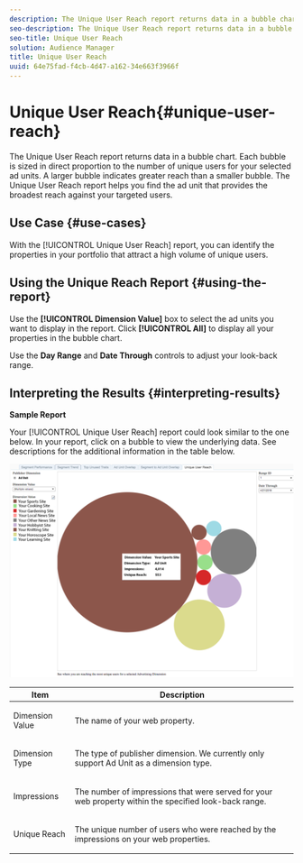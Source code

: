 ```yaml
---
description: The Unique User Reach report returns data in a bubble chart. Each bubble is sized in direct proportion to the number of unique users for your selected ad units. A larger bubble indicates greater reach than a smaller bubble. The Unique User Reach report helps you find the ad unit that provides the broadest reach against your targeted users.
seo-description: The Unique User Reach report returns data in a bubble chart. Each bubble is sized in direct proportion to the number of unique users for your selected ad units. A larger bubble indicates greater reach than a smaller bubble. The Unique User Reach report helps you find the ad unit that provides the broadest reach against your targeted users.
seo-title: Unique User Reach
solution: Audience Manager
title: Unique User Reach
uuid: 64e75fad-f4cb-4d47-a162-34e663f3966f
---
```


# Unique User Reach{#unique-user-reach}

The Unique User Reach report returns data in a bubble chart. Each bubble is sized in direct proportion to the number of unique users for your selected ad units. A larger bubble indicates greater reach than a smaller bubble. The Unique User Reach report helps you find the ad unit that provides the broadest reach against your targeted users.

## Use Case {#use-cases}

With the [!UICONTROL Unique User Reach] report, you can identify the properties in your portfolio that attract a high volume of unique users.

## Using the Unique Reach Report {#using-the-report}

Use the **[!UICONTROL Dimension Value]** box to select the ad units you want to display in the report. Click **[!UICONTROL All]** to display all your properties in the bubble chart.

Use the **Day Range** and **Date Through** controls to adjust your look-back range.

## Interpreting the Results {#interpreting-results}

**Sample Report**

Your [!UICONTROL Unique User Reach] report could look similar to the one below. In your report, click on a bubble to view the underlying data. See descriptions for the additional information in the table below.

![](assets/publisher_unique_user_reach.png)

<table id="table_22340F45B1B94D3796174CB30A60E212"> 
 <thead> 
  <tr> 
   <th colname="col1" class="entry"> Item </th> 
   <th colname="col2" class="entry"> Description </th> 
  </tr>
 </thead>
 <tbody> 
  <tr> 
   <td colname="col1"> <p><span class="wintitle"> Dimension Value</span> </p> </td> 
   <td colname="col2"> <p>The name of your web property. </p> </td> 
  </tr> 
  <tr> 
   <td colname="col1"> <p><span class="wintitle"> Dimension Type</span> </p> </td> 
   <td colname="col2"> <p>The type of publisher dimension. We currently only support Ad Unit as a dimension type. </p> </td> 
  </tr> 
  <tr> 
   <td colname="col1"> <p><span class="wintitle"> Impressions</span> </p> </td> 
   <td colname="col2"> <p>The number of impressions that were served for your web property within the specified look-back range. </p> </td> 
  </tr> 
  <tr> 
   <td colname="col1"> <p><span class="wintitle"> Unique Reach</span> </p> </td> 
   <td colname="col2"> <p>The unique number of users who were reached by the impressions on your web properties. </p> </td> 
  </tr> 
 </tbody> 
</table>

